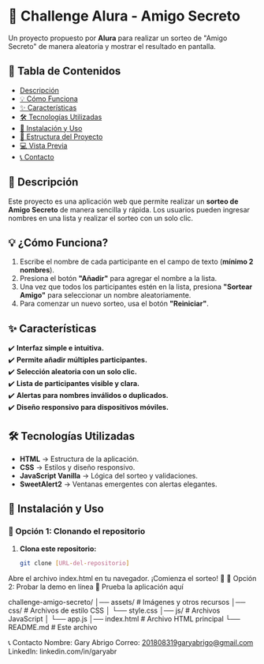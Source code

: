 # 🎲 Challenge Alura - Amigo Secreto  

Un proyecto propuesto por **Alura** para realizar un sorteo de "Amigo Secreto" de manera aleatoria y mostrar el resultado en pantalla.  

## 📖 Tabla de Contenidos  
- [Descripción](#descripción)  
- [💡 Cómo Funciona](#-cómo-funciona)  
- [✨ Características](#-características)  
- [🛠 Tecnologías Utilizadas](#-tecnologías-utilizadas)  
- [🚀 Instalación y Uso](#-instalación-y-uso)  
- [📂 Estructura del Proyecto](#-estructura-del-proyecto)  
- [💻 Vista Previa](#-vista-previa)  
- [📞 Contacto](#-contacto)  

## 📌 Descripción  
Este proyecto es una aplicación web que permite realizar un **sorteo de Amigo Secreto** de manera sencilla y rápida. Los usuarios pueden ingresar nombres en una lista y realizar el sorteo con un solo clic.  

## 💡 ¿Cómo Funciona?  
1. Escribe el nombre de cada participante en el campo de texto (**mínimo 2 nombres**).  
2. Presiona el botón **"Añadir"** para agregar el nombre a la lista.  
3. Una vez que todos los participantes estén en la lista, presiona **"Sortear Amigo"** para seleccionar un nombre aleatoriamente.  
4. Para comenzar un nuevo sorteo, usa el botón **"Reiniciar"**.  

## ✨ Características  
✔️ **Interfaz simple e intuitiva.**  
✔️ **Permite añadir múltiples participantes.**  
✔️ **Selección aleatoria con un solo clic.**  
✔️ **Lista de participantes visible y clara.**  
✔️ **Alertas para nombres inválidos o duplicados.**  
✔️ **Diseño responsivo para dispositivos móviles.**  

## 🛠 Tecnologías Utilizadas  
- **HTML** → Estructura de la aplicación.  
- **CSS** → Estilos y diseño responsivo.  
- **JavaScript Vanilla** → Lógica del sorteo y validaciones.  
- **SweetAlert2** → Ventanas emergentes con alertas elegantes.  

## 🚀 Instalación y Uso  

### 🔹 Opción 1: Clonando el repositorio  
1. **Clona este repositorio:**  
   ```sh
   git clone [URL-del-repositorio]

Abre el archivo index.html en tu navegador.
¡Comienza el sorteo! 🎁
🔹 Opción 2: Probar la demo en línea
🔗 Prueba la aplicación aquí

challenge-amigo-secreto/
│── assets/       # Imágenes y otros recursos
│── css/          # Archivos de estilo CSS
│   └── style.css
│── js/           # Archivos JavaScript
│   └── app.js
│── index.html    # Archivo HTML principal
└── README.md     # Este archivo

📞 Contacto
Nombre: Gary Abrigo
Correo: 201808319garyabrigo@gmail.com
LinkedIn: linkedin.com/in/garyabr


